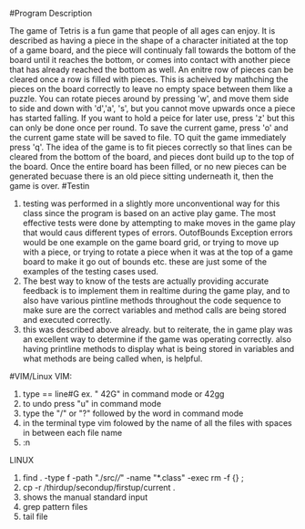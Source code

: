 #Program Description

The game of Tetris is a fun game that people of all ages can enjoy. It is described as having a piece in the shape of a character initiated at the top of a game
board, and the piece will continualy fall towards the bottom of the board until it reaches the bottom, or comes into contact with another piece that has already reached the bottom as well.  An enitre row of pieces can be cleared once a row is filled with pieces. This is acheived by mathching the pieces on the board correctly to leave no empty space between them like a puzzle. You can rotate pieces around by pressing 'w', and move them side to side and down with 'd','a', 's', but you cannot move upwards once a piece has started falling. If you want to hold a peice for later use, press 'z' but this can only be done once per round. To save the current game, press 'o' and the current game state will be saved to file. TO quit the game immediately press 'q'. 
The idea of the game is to fit pieces correctly so that lines can be cleared from the bottom of the board, and pieces dont build up to the top of the board. Once the entire board has been filled, or no new pieces can be generated becuase there is an old piece sitting underneath it, then the game is over.
#Testin 

1. testing was performed in a slightly more unconventional way for this class since the program is based on an active play game. The most effective tests were done by attempting to make moves in the game play that would caus different types of errors. OutofBounds Exception errors would be one example on the game board grid, or trying to move up with a piece, or trying to rotate a piece when it was at the top of a game board to make it go out of bounds etc. these are just some of the examples of the testing cases used. 
2. The best way to know of the tests are actually providing accurate feedback is to implement them in realtime during the game play, and to also have various pintline methods throughout the code sequence to make sure are the correct variables and method calls are being stored and executed correctly. 
3. this was described above already. but to reiterate, the in game play was an excellent way to determine if the game was operating correctly. also having printline methods to display what is being stored in variables and what methods are being called when, is helpful. 

#VIM/Linux
VIM:
1. type == line#G ex.  " 42G" in command mode or 42gg  
2. to undo press "u" in command mode 
3. type the "/" or "?" followed by the word in command mode
4. in the terminal type vim folowed by the name of all the files with spaces in between each file name 
5. :n

LINUX
1. find . -type f -path "./src/*/*" -name "*.class" -exec rm -f {} \;
2. cp -r /thirdup/secondup/firstup/current .
3. shows the manual standard input 
4. grep pattern files 
5. tail file
